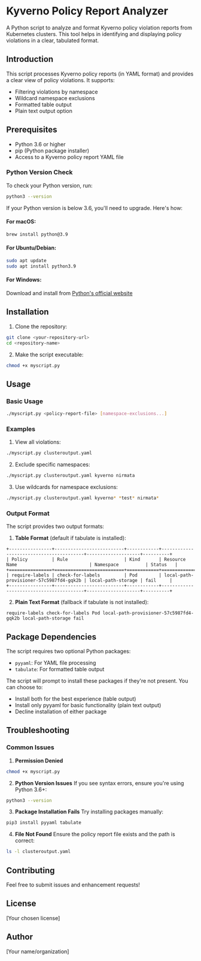 # Kyverno Policy Report Analyzer

A Python script to analyze and format Kyverno policy violation reports from Kubernetes clusters. This tool helps in identifying and displaying policy violations in a clear, tabulated format.

## Introduction

This script processes Kyverno policy reports (in YAML format) and provides a clear view of policy violations. It supports:
- Filtering violations by namespace
- Wildcard namespace exclusions
- Formatted table output
- Plain text output option

## Prerequisites

- Python 3.6 or higher
- pip (Python package installer)
- Access to a Kyverno policy report YAML file

### Python Version Check

To check your Python version, run:
```bash
python3 --version
```

If your Python version is below 3.6, you'll need to upgrade. Here's how:

#### For macOS:
```bash
brew install python@3.9
```

#### For Ubuntu/Debian:
```bash
sudo apt update
sudo apt install python3.9
```

#### For Windows:
Download and install from [Python's official website](https://www.python.org/downloads/)

## Installation

1. Clone the repository:
```bash
git clone <your-repository-url>
cd <repository-name>
```

2. Make the script executable:
```bash
chmod +x myscript.py
```

## Usage

### Basic Usage

```bash
./myscript.py <policy-report-file> [namespace-exclusions...]
```

### Examples

1. View all violations:
```bash
./myscript.py clusteroutput.yaml
```

2. Exclude specific namespaces:
```bash
./myscript.py clusteroutput.yaml kyverno nirmata
```

3. Use wildcards for namespace exclusions:
```bash
./myscript.py clusteroutput.yaml kyverno* *test* nirmata*
```

### Output Format

The script provides two output formats:

1. **Table Format** (default if tabulate is installed):
```
+----------------+--------------------------+------------+-----------------------------------------+--------------------+----------+
| Policy         | Rule                     | Kind       | Resource Name                           | Namespace          | Status   |
+================+==========================+============+=========================================+====================+==========+
| require-labels | check-for-labels         | Pod        | local-path-provisioner-57c5987fd4-gqk2b | local-path-storage | fail     |
+----------------+--------------------------+------------+-----------------------------------------+--------------------+----------+
```

2. **Plain Text Format** (fallback if tabulate is not installed):
```
require-labels check-for-labels Pod local-path-provisioner-57c5987fd4-gqk2b local-path-storage fail
```

## Package Dependencies

The script requires two optional Python packages:
- `pyyaml`: For YAML file processing
- `tabulate`: For formatted table output

The script will prompt to install these packages if they're not present. You can choose to:
- Install both for the best experience (table output)
- Install only pyyaml for basic functionality (plain text output)
- Decline installation of either package

## Troubleshooting

### Common Issues

1. **Permission Denied**
```bash
chmod +x myscript.py
```

2. **Python Version Issues**
If you see syntax errors, ensure you're using Python 3.6+:
```bash
python3 --version
```

3. **Package Installation Fails**
Try installing packages manually:
```bash
pip3 install pyyaml tabulate
```

4. **File Not Found**
Ensure the policy report file exists and the path is correct:
```bash
ls -l clusteroutput.yaml
```

## Contributing

Feel free to submit issues and enhancement requests!

## License

[Your chosen license]

## Author

[Your name/organization] 
